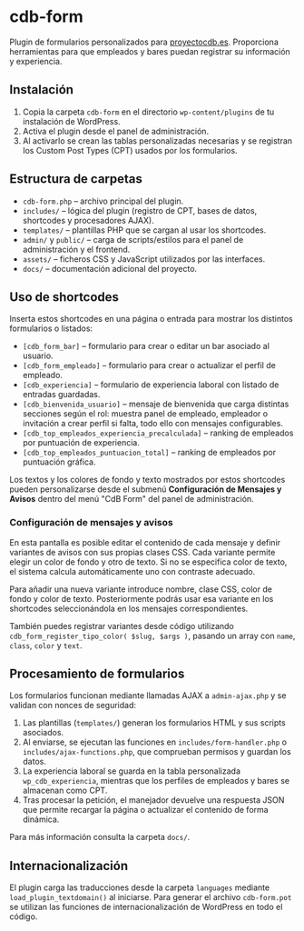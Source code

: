 # cdb-form

Plugin de formularios personalizados para [proyectocdb.es](https://proyectocdb.es). Proporciona herramientas para que empleados y bares puedan registrar su información y experiencia.

## Instalación

1. Copia la carpeta `cdb-form` en el directorio `wp-content/plugins` de tu instalación de WordPress.
2. Activa el plugin desde el panel de administración.
3. Al activarlo se crean las tablas personalizadas necesarias y se registran los Custom Post Types (CPT) usados por los formularios.

## Estructura de carpetas

- `cdb-form.php` – archivo principal del plugin.
- `includes/` – lógica del plugin (registro de CPT, bases de datos, shortcodes y procesadores AJAX).
- `templates/` – plantillas PHP que se cargan al usar los shortcodes.
- `admin/` y `public/` – carga de scripts/estilos para el panel de administración y el frontend.
- `assets/` – ficheros CSS y JavaScript utilizados por las interfaces.
- `docs/` – documentación adicional del proyecto.

## Uso de shortcodes

Inserta estos shortcodes en una página o entrada para mostrar los distintos formularios o listados:

- `[cdb_form_bar]` – formulario para crear o editar un bar asociado al usuario.
- `[cdb_form_empleado]` – formulario para crear o actualizar el perfil de empleado.
- `[cdb_experiencia]` – formulario de experiencia laboral con listado de entradas guardadas.
- `[cdb_bienvenida_usuario]` – mensaje de bienvenida que carga distintas secciones según el rol: muestra panel de empleado, empleador o invitación a crear perfil si falta, todo ello con mensajes configurables.
- `[cdb_top_empleados_experiencia_precalculada]` – ranking de empleados por puntuación de experiencia.
- `[cdb_top_empleados_puntuacion_total]` – ranking de empleados por puntuación gráfica.

 Los textos y los colores de fondo y texto mostrados por estos shortcodes pueden personalizarse desde el submenú **Configuración de Mensajes y Avisos** dentro del menú "CdB Form" del panel de administración.

### Configuración de mensajes y avisos

En esta pantalla es posible editar el contenido de cada mensaje y definir variantes de avisos con sus propias clases CSS. Cada variante permite elegir un color de fondo y otro de texto. Si no se especifica color de texto, el sistema calcula automáticamente uno con contraste adecuado.

Para añadir una nueva variante introduce nombre, clase CSS, color de fondo y color de texto. Posteriormente podrás usar esa variante en los shortcodes seleccionándola en los mensajes correspondientes.

También puedes registrar variantes desde código utilizando `cdb_form_register_tipo_color( $slug, $args )`, pasando un array con `name`, `class`, `color` y `text`.

## Procesamiento de formularios

Los formularios funcionan mediante llamadas AJAX a `admin-ajax.php` y se validan con nonces de seguridad:

1. Las plantillas (`templates/`) generan los formularios HTML y sus scripts asociados.
2. Al enviarse, se ejecutan las funciones en `includes/form-handler.php` o `includes/ajax-functions.php`, que comprueban permisos y guardan los datos.
3. La experiencia laboral se guarda en la tabla personalizada `wp_cdb_experiencia`, mientras que los perfiles de empleados y bares se almacenan como CPT.
4. Tras procesar la petición, el manejador devuelve una respuesta JSON que permite recargar la página o actualizar el contenido de forma dinámica.

Para más información consulta la carpeta `docs/`.

## Internacionalización

El plugin carga las traducciones desde la carpeta `languages` mediante `load_plugin_textdomain()` al iniciarse. Para generar el archivo `cdb-form.pot` se utilizan las funciones de internacionalización de WordPress en todo el código.
